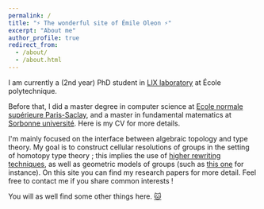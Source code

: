 ```yaml
---
permalink: /
title: "⚡ The wonderful site of Émile Oleon ⚡"
excerpt: "About me"
author_profile: true
redirect_from: 
  - /about/
  - /about.html
---
```



I am currently a (2nd year) PhD student in [LIX laboratory](https://www.lix.polytechnique.fr/) at École polytechnique. 

Before that, I did a master degree in computer science at [Ecole normale supérieure Paris-Saclay](https://ens-paris-saclay.fr/), and a master in fundamental matematics at [Sorbonne université](https://www.sorbonne-universite.fr/). Here is my CV for more details.

I'm mainly focused on the interface between algebraic topology and type theory. My goal is to construct cellular resolutions of groups in the setting of homotopy type theory ; this implies the use of [higher rewriting techniques](https://arxiv.org/abs/2312.00429), as well as geometric models of groups (such as [this one](https://analysis-situs.math.cnrs.fr/La-variete-hypercubique.html) for instance). On this site you can find my research papers for more detail. Feel free to contact me if you share common interests !

You will as well find some other things here. [🐱](files/cat.JPG)
